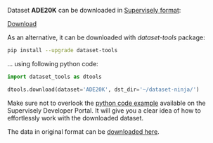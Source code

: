 Dataset **ADE20K** can be downloaded in [Supervisely format](https://developer.supervisely.com/api-references/supervisely-annotation-json-format):

 [Download](https://assets.supervisely.com/remote/eyJsaW5rIjogImZzOi8vYXNzZXRzLzIwNzBfQURFMjBLL2FkZTIway1EYXRhc2V0TmluamEudGFyIiwgInNpZyI6ICIrUmJ4TjJ3eEVaWDJwUGx6SXQrWjhsU3lPVmZwcEV6SllscXYvMU13NEdrPSJ9)

As an alternative, it can be downloaded with *dataset-tools* package:
``` bash
pip install --upgrade dataset-tools
```

... using following python code:
``` python
import dataset_tools as dtools

dtools.download(dataset='ADE20K', dst_dir='~/dataset-ninja/')
```
Make sure not to overlook the [python code example](https://developer.supervisely.com/getting-started/python-sdk-tutorials/iterate-over-a-local-project) available on the Supervisely Developer Portal. It will give you a clear idea of how to effortlessly work with the downloaded dataset.

The data in original format can be [downloaded here](https://groups.csail.mit.edu/vision/datasets/ADE20K/#Download).